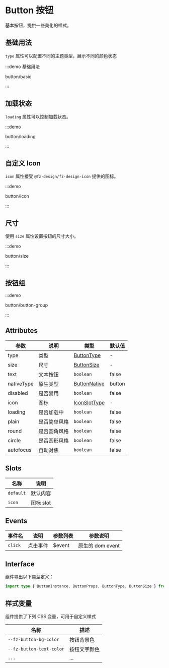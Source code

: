 # Button 按钮

基本按钮，提供一些美化的样式。

## 基础用法

`type` 属性可以配置不同的主题类型，展示不同的颜色状态

:::demo 基础用法

button/basic

:::

## 加载状态

`loading` 属性可以控制加载状态。

:::demo

button/loading

:::

## 自定义 Icon

`icon` 属性接受 `@fz-design/fz-design-icon` 提供的图标。

:::demo

button/icon

:::

## 尺寸

使用 `size` 属性设置按钮的尺寸大小。

:::demo

button/size

:::

## 按钮组

:::demo

button/button-group

:::

## Attributes

| 参数       | 说明         | 类型                                                                                                                       | 默认值 |
| ---------- | ------------ | -------------------------------------------------------------------------------------------------------------------------- | ------ |
| type       | 类型         | [ButtonType](https://github.com/fangzhioo/fz-design/blob/master/packages/fz-design/components/button/src/interface.ts#L12) | -      |
| size       | 尺寸         | [ButtonSize](https://github.com/fangzhioo/fz-design/blob/master/packages/fz-design/components/button/src/interface.ts#L19) | -      |
| text       | 文本按钮     | `boolean`                                                                                                                  | false  |
| nativeType | 原生类型     | [ButtonNative](https://developer.mozilla.org/zh-CN/docs/Web/HTML/Element/button#attr-type)                                 | button |
| disabled   | 是否禁用     | `boolean`                                                                                                                  | false  |
| icon       | 图标         | [IconSlotType](https://github.com/fangzhioo/fz-design/blob/master/packages/fz-design/types/component.ts#L3)                | -      |
| loading    | 是否加载中   | `boolean`                                                                                                                  | false  |
| plain      | 是否简单风格 | `boolean`                                                                                                                  | false  |
| round      | 是否圆角风格 | `boolean`                                                                                                                  | false  |
| circle     | 是否圆形风格 | `boolean`                                                                                                                  | false  |
| autofocus  | 自动对焦     | `boolean`                                                                                                                  | false  |

## Slots

| 名称      | 说明      |
| --------- | --------- |
| `default` | 默认内容  |
| `icon`    | 图标 slot |

## Events

| 事件名  | 说明     | 参数列表 | 参数说明         |
| ------- | -------- | -------- | ---------------- |
| `click` | 点击事件 | $event   | 原生的 dom event |

## Interface

组件导出以下类型定义：

```ts
import type { ButtonInstance, ButtonProps, ButtonType, ButtonSize } from 'fz-design'
```

## 样式变量

组件提供了下列 CSS 变量，可用于自定义样式

| 名称                     | 描述         |
| ------------------------ | ------------ |
| `--fz-button-bg-color`   | 按钮背景色   |
| `--fz-button-text-color` | 按钮文字颜色 |
| `...`                    | ...          |
